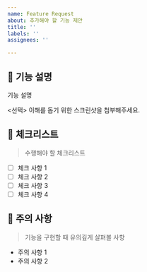```yaml
---
name: Feature Request
about: 추가해야 할 기능 제안
title: ''
labels: ''
assignees: ''

---
```


## :hammer: 기능 설명

기능 설명

<선택> 이해를 돕기 위한 스크린샷을 첨부해주세요.

## 📑 체크리스트

> 수행해야 할 체크리스트

- [ ] 체크 사항 1
- [ ] 체크 사항 2
- [ ] 체크 사항 3
- [ ] 체크 사항 4

## 🚧 주의 사항

> 기능을 구현할 때 유의깊게 살펴볼 사항

- 주의 사항 1
- 주의 사항 2
